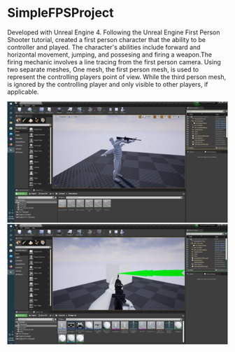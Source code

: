 # SimpleFPSProject

Developed with Unreal Engine 4. Following the Unreal Engine First Person Shooter tutorial, created a first person character that the ability to be controller and played. The character's abilities include forward and horizontal movement, jumping, and possesing and firing a weapon.The firing mechanic involves a line tracing from the first person camera. Using two separate meshes, One mesh, the first person mesh, is used to represent the controlling players point of view. While the third person mesh, is ignored by the controlling player and only visible to other players, if applicable.

![](images/FPS1.png)
![](images/FPS2.png)
